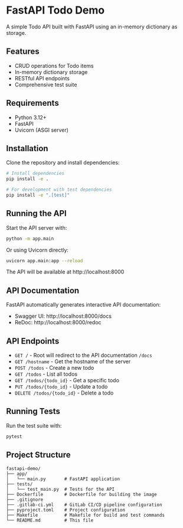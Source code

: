 # FastAPI Todo Demo

A simple Todo API built with FastAPI using an in-memory dictionary as storage.

## Features

- CRUD operations for Todo items
- In-memory dictionary storage
- RESTful API endpoints
- Comprehensive test suite

## Requirements

- Python 3.12+
- FastAPI
- Uvicorn (ASGI server)

## Installation

Clone the repository and install dependencies:

```bash
# Install dependencies
pip install -e .

# For development with test dependencies
pip install -e ".[test]"
```

## Running the API

Start the API server with:

```bash
python -m app.main
```

Or using Uvicorn directly:

```bash
uvicorn app.main:app --reload
```

The API will be available at http://localhost:8000

## API Documentation

FastAPI automatically generates interactive API documentation:
- Swagger UI: http://localhost:8000/docs
- ReDoc: http://localhost:8000/redoc

## API Endpoints

- `GET /` - Root will redirect to the API documentation `/docs`
- `GET /hostname` - Get the hostname of the server
- `POST /todos` - Create a new todo
- `GET /todos` - List all todos
- `GET /todos/{todo_id}` - Get a specific todo
- `PUT /todos/{todo_id}` - Update a todo
- `DELETE /todos/{todo_id}` - Delete a todo

## Running Tests

Run the test suite with:

```bash
pytest
```

## Project Structure

```
fastapi-demo/
├── app/
│   └── main.py       # FastAPI application
├── tests/
│   └── test_main.py  # Tests for the API
├── Dockerfile        # Dockerfile for building the image
├── .gitignore
├── .gitlab-ci.yml    # GitLab CI/CD pipeline configuration
├── pyproject.toml    # Project configuration
├── Makefile          # Makefile for build and test commands
└── README.md         # This file
```